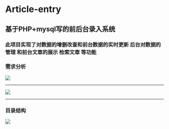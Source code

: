 # Article-entry
## 基于PHP+mysql写的前后台录入系统
### 此项目实现了对数据的增删改查和前台数据的实时更新 后台对数据的管理 和前台文章的展示 检索文章 等功能
###  需求分析
<img src="http://1.siyuanseven.applinzi.com/imgs/02.png"/>
<hr>
<img src="http://1.siyuanseven.applinzi.com/imgs/03.png"/>
<hr>

### 目录结构
<img src="http://1.siyuanseven.applinzi.com/imgs/01.png" />





